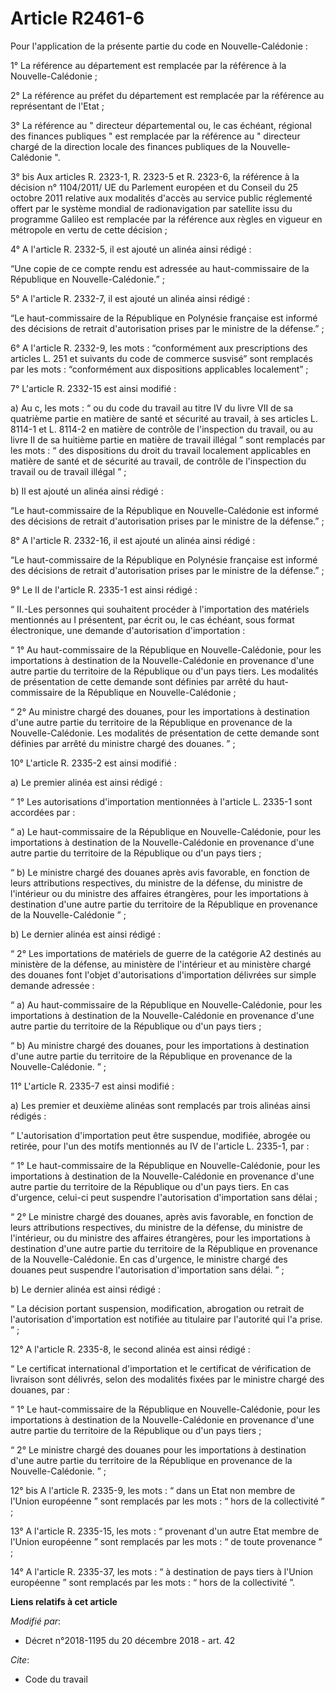 # Article R2461-6

Pour l'application de la présente partie du code en Nouvelle-Calédonie :

1° La référence au département est remplacée par la référence à la Nouvelle-Calédonie ;

2° La référence au préfet du département est remplacée par la référence au représentant de l'Etat ;

3° La référence au " directeur départemental ou, le cas échéant, régional des finances publiques " est remplacée par la
référence au " directeur chargé de la direction locale des finances publiques de la Nouvelle-Calédonie ".

3° bis Aux articles R. 2323-1, R. 2323-5 et R. 2323-6, la référence à la décision n° 1104/2011/ UE du Parlement européen et
du Conseil du 25 octobre 2011 relative aux modalités d'accès au service public réglementé offert par le système mondial de
radionavigation par satellite issu du programme Galileo est remplacée par la référence aux règles en vigueur en métropole en
vertu de cette décision ;

4° A l'article R. 2332-5, il est ajouté un alinéa ainsi rédigé :

“Une copie de ce compte rendu est adressée au haut-commissaire de la République en Nouvelle-Calédonie.” ;

5° A l'article R. 2332-7, il est ajouté un alinéa ainsi rédigé :

“Le haut-commissaire de la République en Polynésie française est informé des décisions de retrait d'autorisation prises par
le ministre de la défense.” ;

6° A l'article R. 2332-9, les mots : “conformément aux prescriptions des articles L. 251 et suivants du code de commerce
susvisé” sont remplacés par les mots : “conformément aux dispositions applicables localement” ;

7° L'article R. 2332-15 est ainsi modifié :

a) Au c, les mots : “ ou du code du travail au titre IV du livre VII de sa quatrième partie en matière de santé et sécurité
au travail, à ses articles L. 8114-1 et L. 8114-2 en matière de contrôle de l'inspection du travail, ou au livre II de sa
huitième partie en matière de travail illégal ” sont remplacés par les mots : “ des dispositions du droit du travail
localement applicables en matière de santé et de sécurité au travail, de contrôle de l'inspection du travail ou de travail
illégal ” ;

b) Il est ajouté un alinéa ainsi rédigé :

“Le haut-commissaire de la République en Nouvelle-Calédonie est informé des décisions de retrait d'autorisation prises par le
ministre de la défense.” ;

8° A l'article R. 2332-16, il est ajouté un alinéa ainsi rédigé :

“Le haut-commissaire de la République en Polynésie française est informé des décisions de retrait d'autorisation prises par
le ministre de la défense.” ;

9° Le II de l'article R. 2335-1 est ainsi rédigé :

“ II.-Les personnes qui souhaitent procéder à l'importation des matériels mentionnés au I présentent, par écrit ou, le cas
échéant, sous format électronique, une demande d'autorisation d'importation :

“ 1° Au haut-commissaire de la République en Nouvelle-Calédonie, pour les importations à destination de la Nouvelle-Calédonie
en provenance d'une autre partie du territoire de la République ou d'un pays tiers. Les modalités de présentation de cette
demande sont définies par arrêté du haut-commissaire de la République en Nouvelle-Calédonie ;

“ 2° Au ministre chargé des douanes, pour les importations à destination d'une autre partie du territoire de la République en
provenance de la Nouvelle-Calédonie. Les modalités de présentation de cette demande sont définies par arrêté du ministre
chargé des douanes. ” ;

10° L'article R. 2335-2 est ainsi modifié :

a) Le premier alinéa est ainsi rédigé :

“ 1° Les autorisations d'importation mentionnées à l'article L. 2335-1 sont accordées par :

“ a) Le haut-commissaire de la République en Nouvelle-Calédonie, pour les importations à destination de la Nouvelle-Calédonie
en provenance d'une autre partie du territoire de la République ou d'un pays tiers ;

“ b) Le ministre chargé des douanes après avis favorable, en fonction de leurs attributions respectives, du ministre de la
défense, du ministre de l'intérieur ou du ministre des affaires étrangères, pour les importations à destination d'une autre
partie du territoire de la République en provenance de la Nouvelle-Calédonie ” ;

b) Le dernier alinéa est ainsi rédigé :

“ 2° Les importations de matériels de guerre de la catégorie A2 destinés au ministère de la défense, au ministère de
l'intérieur et au ministère chargé des douanes font l'objet d'autorisations d'importation délivrées sur simple demande
adressée :

“ a) Au haut-commissaire de la République en Nouvelle-Calédonie, pour les importations à destination de la Nouvelle-Calédonie
en provenance d'une autre partie du territoire de la République ou d'un pays tiers ;

“ b) Au ministre chargé des douanes, pour les importations à destination d'une autre partie du territoire de la République en
provenance de la Nouvelle-Calédonie. ” ;

11° L'article R. 2335-7 est ainsi modifié :

a) Les premier et deuxième alinéas sont remplacés par trois alinéas ainsi rédigés :

“ L'autorisation d'importation peut être suspendue, modifiée, abrogée ou retirée, pour l'un des motifs mentionnés au IV de
l'article L. 2335-1, par :

“ 1° Le haut-commissaire de la République en Nouvelle-Calédonie, pour les importations à destination de la Nouvelle-Calédonie
en provenance d'une autre partie du territoire de la République ou d'un pays tiers. En cas d'urgence, celui-ci peut suspendre
l'autorisation d'importation sans délai ;

“ 2° Le ministre chargé des douanes, après avis favorable, en fonction de leurs attributions respectives, du ministre de la
défense, du ministre de l'intérieur, ou du ministre des affaires étrangères, pour les importations à destination d'une autre
partie du territoire de la République en provenance de la Nouvelle-Calédonie. En cas d'urgence, le ministre chargé des
douanes peut suspendre l'autorisation d'importation sans délai. ” ;

b) Le dernier alinéa est ainsi rédigé :

“ La décision portant suspension, modification, abrogation ou retrait de l'autorisation d'importation est notifiée au
titulaire par l'autorité qui l'a prise. ” ;

12° A l'article R. 2335-8, le second alinéa est ainsi rédigé :

“ Le certificat international d'importation et le certificat de vérification de livraison sont délivrés, selon des modalités
fixées par le ministre chargé des douanes, par :

“ 1° Le haut-commissaire de la République en Nouvelle-Calédonie, pour les importations à destination de la Nouvelle-Calédonie
en provenance d'une autre partie du territoire de la République ou d'un pays tiers ;

“ 2° Le ministre chargé des douanes pour les importations à destination d'une autre partie du territoire de la République en
provenance de la Nouvelle-Calédonie. ” ;

12° bis A l'article R. 2335-9, les mots : “ dans un Etat non membre de l'Union européenne ” sont remplacés par les mots : “
hors de la collectivité ” ;

13° A l'article R. 2335-15, les mots : “ provenant d'un autre Etat membre de l'Union européenne ” sont remplacés par les
mots : “ de toute provenance ” ;

14° A l'article R. 2335-37, les mots : “ à destination de pays tiers à l'Union européenne ” sont remplacés par les mots : “
hors de la collectivité ”.

**Liens relatifs à cet article**

_Modifié par_:

  - Décret n°2018-1195 du 20 décembre 2018 - art. 42

_Cite_:

  - Code du travail

